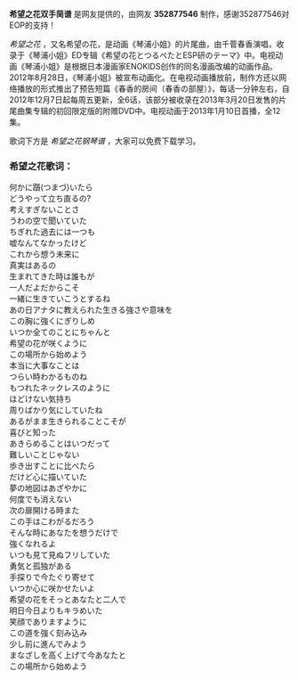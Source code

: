 

**希望之花双手简谱** 是网友提供的，由网友 **352877546** 制作，感谢352877546对EOP的支持！

_希望之花_
，又名希望の花，是动画《琴浦小姐》的片尾曲，由千菅春香演唱，收录于《琴浦小姐》ED专辑《希望の花とつるぺたとESP研のテーマ》中。电视动画《琴浦小姐》是根据日本漫画家ENOKIDS创作的同名漫画改编的动画作品。2012年8月28日，《琴浦小姐》被宣布动画化。在电视动画播放前，制作方还以网络播放的形式推出了预告短篇《春香的房间（春香の部屋）》，每话一分钟左右，自2012年12月7日起每周五更新，全6话，该部分被收录在2013年3月20日发售的片尾曲集专辑的初回限定版的附赠DVD中。电视动画于2013年1月10日首播，全12集。

歌词下方是 _希望之花钢琴谱_ ，大家可以免费下载学习。

### 希望之花歌词：

何かに躓(つまづ)いたら  
どうやって立ち直るの?  
考えすぎないことさ  
うわの空で聞いていた  
ちぎれた過去には一つも  
嘘なんてなかったけど  
これから想う未来に  
真実はあるの  
生まれてきた時は誰もが  
一人だよだからこそ  
一緒に生きていこうとするね  
あの日アナタに教えられた生きる強さや意味を  
この胸に強くにぎりしめ  
いつか全てのことにちゃんと  
希望の花が咲くように  
この場所から始めよう  
本当に大事なことは  
つらい時わかるものね  
もつれたネックレスのように  
ほどけない気持ち  
周りばかり気にしていたね  
あるがまま生きられることこそが  
喜びと知った  
あきらめることはいつだって  
難しいことじゃない  
歩き出すことに比べたら  
だけど心に描いていた  
夢の地図はあざやかに  
何度でも消えない  
次の扉開ける時また  
この手はこわがるだろう  
そんな時にあなたを想うだけで  
強くなれるよ  
いつも見て見ぬフリしていた  
勇気と孤独がある  
手探りで今たぐり寄せて  
いつか心に咲かせたいよ  
希望の花をそっとあなたと二人で  
明日今日よりもキラめいた  
笑顔でありますように  
この道を強く刻み込み  
少し前に進んでみよう  
まなざしを高く上げて今あなたと  
この場所から始めよう

